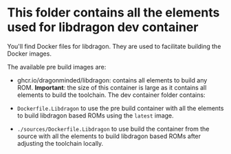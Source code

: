 # This folder contains all the elements used for libdragon dev container

You'll find Docker files for libdragon. They are used to facilitate building the Docker images.

The available pre build images are:

* ghcr.io/dragonminded/libdragon: contains all elements to build any ROM. **Important**: the size of this container is large as it contains all elements to build the toolchain.
The dev container folder contains:

* `Dockerfile.Libdragon` to use the pre build container with all the elements to build libdragon based ROMs using the `latest` image.
* `./sources/Dockerfile.Libdragon` to use build the container from the source with all the elements to build libdragon based ROMs after adjusting the toolchain locally.
